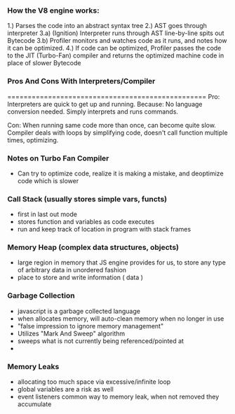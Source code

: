 ### How the V8 engine works:

1.) Parses the code into an abstract syntax tree
2.) AST goes through interpreter
3.a) (Ignition) Interpreter runs through AST line-by-line spits out Bytecode
3.b) Profiler monitors and watches code as it runs, and notes how it can be optimized.
4.) If code can be optimized, Profiler passes the code to the JIT (Turbo-Fan) compiler and returns the optimized machine code in place of slower Bytecode

### Pros And Cons With Interpreters/Compiler

=================================================
Pro: Interpreters are quick to get up and running. Because: No language conversion needed. Simply interprets and runs commands.

Con: When running same code more than once, can become quite slow. Compiler deals with loops by simplifying code, doesn't call function multiple times, optimizing.

### Notes on Turbo Fan Compiler

- Can try to optimize code, realize it is making a mistake, and deoptimize code which is slower

### Call Stack (usually stores simple vars, functs)

- first in last out mode
- stores function and variables as code executes
- run and keep track of location in program with stack frames

### Memory Heap (complex data structures, objects)

- large region in memory that JS engine provides for us, to store any type of arbitrary data in unordered fashion
- place to store and write information ( data )

### Garbage Collection

- javascript is a garbage collected language
- when allocates memory, will auto-clean memory when no longer in use
- "false impression to ignore memory management"
- Utilizes "Mark And Sweep" algorithm
- sweeps what is not currently being referenced/pointed at
-

### Memory Leaks

- allocating too much space via excessive/infinite loop
- global variables are a risk as well
- event listeners common way to memory leak, when not removed they accumulate
